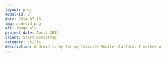 ```yaml
---
layout: proj
modal-id: 3
date: 2014-07-16
img: android.png
alt: image-alt
project-date: April 2014
client: Start Bootstrap
category: skills
description: Android is by far my favorite Mobile platform. I worked with native android at my job and for my projects in Java or Kotlin. 
---
```

